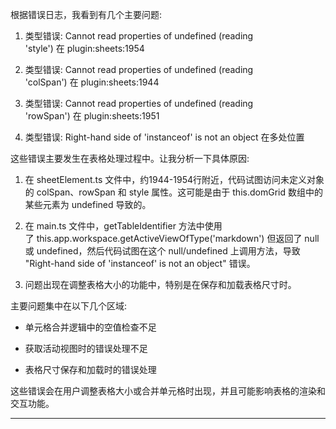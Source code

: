 根据错误日志，我看到有几个主要问题:

1. 类型错误: Cannot read properties of undefined (reading 'style') 在 plugin:sheets:1954

2. 类型错误: Cannot read properties of undefined (reading 'colSpan') 在 plugin:sheets:1944

3. 类型错误: Cannot read properties of undefined (reading 'rowSpan') 在 plugin:sheets:1951

4. 类型错误: Right-hand side of 'instanceof' is not an object 在多处位置

这些错误主要发生在表格处理过程中。让我分析一下具体原因:

1. 在 sheetElement.ts 文件中，约1944-1954行附近，代码试图访问未定义对象的 colSpan、rowSpan 和 style 属性。这可能是由于 this.domGrid 数组中的某些元素为 undefined 导致的。

2. 在 main.ts 文件中，getTableIdentifier 方法中使用了 this.app.workspace.getActiveViewOfType('markdown') 但返回了 null 或 undefined，然后代码试图在这个 null/undefined 上调用方法，导致 "Right-hand side of 'instanceof' is not an object" 错误。

3. 问题出现在调整表格大小的功能中，特别是在保存和加载表格尺寸时。

主要问题集中在以下几个区域:

- 单元格合并逻辑中的空值检查不足

- 获取活动视图时的错误处理不足

- 表格尺寸保存和加载时的错误处理

这些错误会在用户调整表格大小或合并单元格时出现，并且可能影响表格的渲染和交互功能。

---



